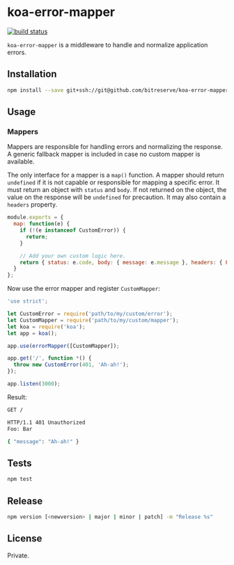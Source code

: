 # koa-error-mapper

[![build status][travis-image]][travis-url]

`koa-error-mapper` is a middleware to handle and normalize application errors.

## Installation

```sh
npm install --save git+ssh://git@github.com/bitreserve/koa-error-mapper
```

## Usage

### Mappers

Mappers are responsible for handling errors and normalizing the response. A generic fallback mapper is included in case no custom mapper is available.

The only interface for a mapper is a `map()` function. A mapper should return `undefined` if it is not capable or responsible for mapping a specific error. It must return an object with `status` and `body`. If not returned on the object, the value on the response will be `undefined` for precaution. It may also contain a `headers` property.

```javascript
module.exports = {
  map: function(e) {
    if (!(e instanceof CustomError)) {
      return;
    }

    // Add your own custom logic here.
    return { status: e.code, body: { message: e.message }, headers: { Foo: 'Bar' }};
  }
};
```

Now use the error mapper and register `CustomMapper`:

```javascript
'use strict';

let CustomError = require('path/to/my/custom/error');
let CustomMapper = require('path/to/my/custom/mapper');
let koa = require('koa');
let app = koa();

app.use(errorMapper([CustomMapper]);

app.get('/', function *() {
  throw new CustomError(401, 'Ah-ah!');
});

app.listen(3000);
```

Result:

```sh
GET /

HTTP/1.1 401 Unauthorized
Foo: Bar

{ "message": "Ah-ah!" }
```

## Tests

```sh
npm test
```

## Release

```sh
npm version [<newversion> | major | minor | patch] -m "Release %s"
```

## License

Private.

[travis-image]: https://magnum.travis-ci.com/bitreserve/koa-error-mapper.svg?token=dwsFqQ7vWTc2XyntMBxA&style=flat-square
[travis-url]: https://magnum.travis-ci.com/bitreserve/koa-error-mapper
